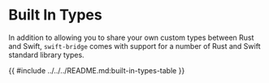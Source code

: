 # Built In Types

In addition to allowing you to share your own custom types between Rust and Swift,
`swift-bridge` comes with support for a number of Rust and Swift standard library types.

{{ #include ../../../README.md:built-in-types-table }}
